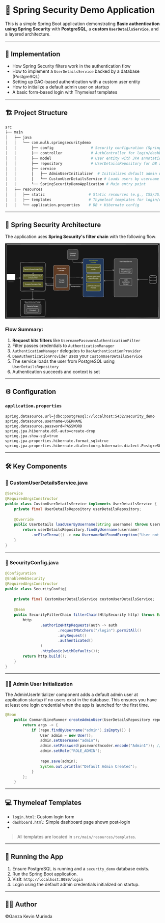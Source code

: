 # 📘 Spring Security Demo Application

This is a simple Spring Boot application demonstrating **Basic authentication using Spring Security** with **PostgreSQL**, a **custom `UserDetailsService`**, and a layered architecture.

---

## 🧠 Implementation

- How Spring Security filters work in the authentication flow
- How to implement a `UserDetailsService` backed by a database (PostgreSQL)
- Setting up DAO-based authentication with a custom user entity
- How to initialize a default admin user on startup
- A basic form-based login with Thymeleaf templates

---

## 🏗️ Project Structure

```bash
src
├── main
│   ├── java
│   │   └── com.mulk.springsecuritydemo
│   │       ├── config                 # Security configuration (Spring Security setup)
│   │       ├── controller             # AuthController for login/dashboard logic
│   │       ├── model                  # User entity with JPA annotations
│   │       ├── repository             # UserDetailsRepository for DB access
│   │       ├── service
│   │       │   ├── AdminUserInitializer  # Initializes default admin user
│   │       │   └── CustomUserDetailsService # Loads users by username for auth
│   │       └── SpringSecurityDemoApplication # Main entry point
│   ├── resources
│   │   ├── static                    # Static resources (e.g., CSS/JS)
│   │   ├── templates                 # Thymeleaf templates for login/dashboard
│   │   └── application.properties    # DB + Hibernate config
```

---
## 🔐 Spring Security Architecture

The application uses **Spring Security's filter chain** with the following flow:

![Spring Security Architecture](./Architecture.png)

### Flow Summary:
1. **Request hits filters** like `UsernamePasswordAuthenticationFilter`
2. Filter passes credentials to `AuthenticationManager`
3. `AuthenticationManager` delegates to `DaoAuthenticationProvider`
4. `DaoAuthenticationProvider` uses your `CustomUserDetailsService`
5. The service loads the user from PostgreSQL using `UserDetailsRepository`
6. Authentication succeeds and context is set

---

## ⚙️ Configuration

### `application.properties`

```properties
spring.datasource.url=jdbc:postgresql://localhost:5432/security_demo
spring.datasource.username=USERNAME
spring.datasource.password=PASSWORD
spring.jpa.hibernate.ddl-auto=create-drop
spring.jpa.show-sql=true
spring.jpa.properties.hibernate.format_sql=true
spring.jpa.properties.hibernate.dialect=org.hibernate.dialect.PostgreSQLDialect
```
---

## 🛠️ Key Components

### 🔐 CustomUserDetailsService.java

```java
@Service
@RequiredArgsConstructor
public class CustomUserDetailsService implements UserDetailsService {
    private final UserDetailsRepository userDetailsRepository;

    @Override
    public UserDetails loadUserByUsername(String username) throws UsernameNotFoundException {
        return userDetailsRepository.findByUsername(username)
            .orElseThrow(() -> new UsernameNotFoundException("User not found"));
    }
}
```
---

### 🔐 SecurityConfig.java

```java
@Configuration
@EnableWebSecurity
@RequiredArgsConstructor
public class SecurityConfig{

    private final CustomUserDetailsService customUserDetailsService;

    @Bean
    public SecurityFilterChain filterChain(HttpSecurity http) throws Exception {
        http
                .authorizeHttpRequests(auth -> auth
                        .requestMatchers("/login").permitAll()
                        .anyRequest()
                        .authenticated()
                )
                .httpBasic(withDefaults());
        return http.build();
    }
}
```
---
### 🧑‍💼 Admin User Initialization
The AdminUserInitializer component adds a default admin user at application startup if no users exist in the database. This ensures you have at least one login credential when the app is launched for the first time.
```java
@Bean
    public CommandLineRunner createAdminUser(UserDetailsRepository repo, PasswordEncoder passwordEncoder) {
        return args -> {
            if (repo.findByUsername("admin").isEmpty()) {
                User admin = new User();
                admin.setUsername("admin");
                admin.setPassword(passwordEncoder.encode("Admin1")); //Securely store password
                admin.setRole("ROLE_ADMIN");

                repo.save(admin);
                System.out.println("Default Admin Created");
            }
        };
    }
```
---
## 💻 Thymeleaf Templates

- `login.html`: Custom login form
- `dashboard.html`: Simple dashboard page shown post-login
- 
> All templates are located in `src/main/resources/templates`.
---

## 🧪 Running the App

1. Ensure PostgreSQL is running and a `security_demo` database exists.
2. Run the Spring Boot application.
3. Visit: `http://localhost:8080/login`
4. Login using the default admin credentials initialized on startup.
---
## 🧑‍💻 Author
©️Ganza Kevin Murinda
